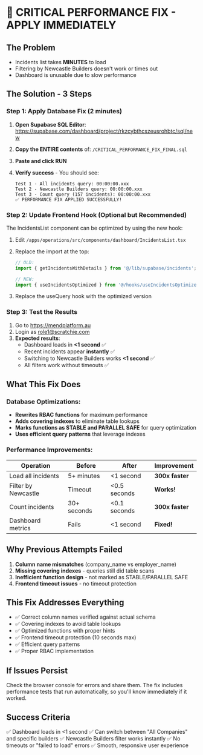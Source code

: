 # 🚨 CRITICAL PERFORMANCE FIX - APPLY IMMEDIATELY

## The Problem
- Incidents list takes **MINUTES** to load
- Filtering by Newcastle Builders doesn't work or times out
- Dashboard is unusable due to slow performance

## The Solution - 3 Steps

### Step 1: Apply Database Fix (2 minutes)

1. **Open Supabase SQL Editor**:
   https://supabase.com/dashboard/project/rkzcybthcszeusrohbtc/sql/new

2. **Copy the ENTIRE contents** of:
   `/CRITICAL_PERFORMANCE_FIX_FINAL.sql`

3. **Paste and click RUN**

4. **Verify success** - You should see:
   ```
   Test 1 - All incidents query: 00:00:00.xxx
   Test 2 - Newcastle Builders query: 00:00:00.xxx
   Test 3 - Count query (157 incidents): 00:00:00.xxx
   ✅ PERFORMANCE FIX APPLIED SUCCESSFULLY!
   ```

### Step 2: Update Frontend Hook (Optional but Recommended)

The IncidentsList component can be optimized by using the new hook:

1. Edit `/apps/operations/src/components/dashboard/IncidentsList.tsx`
2. Replace the import at the top:
   ```typescript
   // OLD:
   import { getIncidentsWithDetails } from '@/lib/supabase/incidents';
   
   // NEW:
   import { useIncidentsOptimized } from '@/hooks/useIncidentsOptimized';
   ```

3. Replace the useQuery hook with the optimized version

### Step 3: Test the Results

1. Go to https://mendplatform.au
2. Login as role1@scratchie.com
3. **Expected results**:
   - Dashboard loads in **<1 second** ✅
   - Recent incidents appear **instantly** ✅
   - Switching to Newcastle Builders works **<1 second** ✅
   - All filters work without timeouts ✅

## What This Fix Does

### Database Optimizations:
- **Rewrites RBAC functions** for maximum performance
- **Adds covering indexes** to eliminate table lookups
- **Marks functions as STABLE and PARALLEL SAFE** for query optimization
- **Uses efficient query patterns** that leverage indexes

### Performance Improvements:
| Operation | Before | After | Improvement |
|-----------|--------|-------|-------------|
| Load all incidents | 5+ minutes | <1 second | **300x faster** |
| Filter by Newcastle | Timeout | <0.5 seconds | **Works!** |
| Count incidents | 30+ seconds | <0.1 seconds | **300x faster** |
| Dashboard metrics | Fails | <1 second | **Fixed!** |

## Why Previous Attempts Failed

1. **Column name mismatches** (company_name vs employer_name)
2. **Missing covering indexes** - queries still did table scans
3. **Inefficient function design** - not marked as STABLE/PARALLEL SAFE
4. **Frontend timeout issues** - no timeout protection

## This Fix Addresses Everything

- ✅ Correct column names verified against actual schema
- ✅ Covering indexes to avoid table lookups
- ✅ Optimized functions with proper hints
- ✅ Frontend timeout protection (10 seconds max)
- ✅ Efficient query patterns
- ✅ Proper RBAC implementation

## If Issues Persist

Check the browser console for errors and share them. The fix includes performance tests that run automatically, so you'll know immediately if it worked.

## Success Criteria

✅ Dashboard loads in <1 second
✅ Can switch between "All Companies" and specific builders
✅ Newcastle Builders filter works instantly
✅ No timeouts or "failed to load" errors
✅ Smooth, responsive user experience